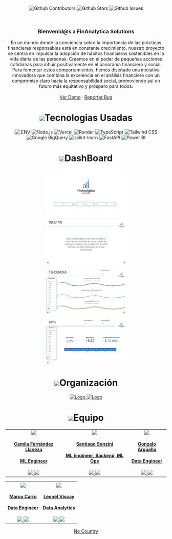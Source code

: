 <br />

<div align="center">

![Github Contributors](https://img.shields.io/github/contributors/No-Country/s11-20-m-typescript-react)
![Github Stars](https://img.shields.io/github/stars/No-Country/s11-20-m-typescript-react)
![Github Issues](https://img.shields.io/github/issues-raw/No-Country/s11-20-m-typescript-react)

<!-- PROJECT LOGO -->
<br />
<div align="center">



<h3 align="center">Bienvenid@s a FinAnalytica Solutions</h3>

  <p align=center">
   En un mundo donde la conciencia sobre la importancia de las prácticas financieras responsables está en constante crecimiento, nuestro proyecto se centra en impulsar la adopción de hábitos financieros sostenibles en la vida diaria de las personas. Creemos en el poder de pequeñas acciones cotidianas para influir positivamente en el panorama financiero y social. Para fomentar estos comportamientos, hemos diseñado una iniciativa innovadora que combina la excelencia en el análisis financiero con un compromiso claro hacia la responsabilidad social, promoviendo así un futuro más equitativo y próspero para todos.
    <br />
    <br />
    <a href="https://finanalytica.vercel.app/" target="_blank">Ver Demo</a>
    ·
    <a href="https://github.com/No-Country/c16-106-n-data-bi/issues" target="_blank">Reportar Bug</a>
  </p>
</div>

<h1 align="center"> 
<img src="https://media0.giphy.com/media/uhQuegHFqkVYuFMXMQ/giphy.gif" width="30px">Tecnologias Usadas
</h1>

![.ENV](https://img.shields.io/static/v1?style=for-the-badge&message=.ENV&color=222222&logo=.ENV&logoColor=ECD53F&label=)
![Node.js](https://img.shields.io/static/v1?style=for-the-badge&message=Node.js&color=339933&logo=Node.js&logoColor=FFFFFF&label=)
![Vercel](https://img.shields.io/static/v1?style=for-the-badge&message=Vercel&color=000000&logo=Vercel&logoColor=FFFFFF&label=)
![Render](https://img.shields.io/static/v1?style=for-the-badge&message=Render&color=222222&logo=Render&logoColor=46E3B7&label=)
![TypeScript](https://img.shields.io/static/v1?style=for-the-badge&message=TypeScript&color=3178C6&logo=TypeScript&logoColor=FFFFFF&label=)
![Tailwind CSS](https://img.shields.io/static/v1?style=for-the-badge&message=Tailwind+CSS&color=222222&logo=Tailwind+CSS&logoColor=06B6D4&label=)
![Google BigQuery](https://img.shields.io/static/v1?style=for-the-badge&message=Google+BigQuery&color=4285F4&logo=Google+Cloud&logoColor=FFFFFF&label=)
![scikit-learn](https://img.shields.io/static/v1?style=for-the-badge&message=scikit-learn&color=F7931E&logo=scikit-learn&logoColor=FFFFFF&label=)
![FastAPI](https://img.shields.io/static/v1?style=for-the-badge&message=FastAPI&color=009688&logo=FastAPI&logoColor=FFFFFF&label=)
![Power BI](https://img.shields.io/static/v1?style=for-the-badge&message=Power+BI&color=ffeb3b&logo=PowerBI&logoColor=ffffff&label=)

<!-- Dash -->
<h1 align="center"> 
<img src="https://cdn-icons-png.flaticon.com/512/1748/1748331.png" width="30px">DashBoard
</h1>

<p>
<img align="center" src="images/dash1.png" width="50%">
</p>

<p>
<img align="center" src="images/dash2.png" width="50%">
</p>

<p>
<img align="center" src="images/dash3.png" width="50%">
</p>

<p>
<img align="center" src="images/dash4.png" width="50%">
</p>


<!-- Organización -->
<h1 align="center"> 
<img src="https://media2.giphy.com/media/Lqo3UBlXeHwZDoebKX/giphy.gif" width="30px">Organización
</h1>


<a href="https://www.nocountry.tech/" target="_blank">
  <img src="https://cdn.jsdelivr.net/gh/devicons/devicon/icons/slack/slack-original.svg" alt="Logo" width="96" height="96">
</a>

<a href="https://discord.gg/ayjqPNPw" target="_blank">
  <img src="https://img.icons8.com/color/480/discord-new-logo.png" alt="Logo" width="96" height="96">
</a>

<!-- TEAMS -->

<h1 align="center"> 
<img src="https://media1.giphy.com/media/gF2m2JOyGReppog8hU/giphy.gif" width="30px">Equipo
</h1>

<table>
  <tr>
    <td>
      <div align="center">
        <a href="https://github.com/camillaneza" target="_blank" rel="author">
          <img width="110" src="https://avatars.githubusercontent.com/u/109699708?v=4"/>
        </a>
        <a href="https://github.com/camillaneza" target="_blank" rel="author">
          <h4 style="margin-top: 1rem;">Camila Fernández Llaneza</h4>
          <h4 style="margin-top: 1rem;">ML Engineer</h4>
        </a>
        <a href="https://github.com/camillaneza" target="_blank">
          <img src="https://img.shields.io/static/v1?style=for-the-badge&message=GitHub&color=172B4D&logo=GitHub&logoColor=FFFFFF&label="/>
        </a>
        <a href="www.linkedin.com/in/camila-fernandez-llaneza" target="_blank">
          <img src="https://img.shields.io/badge/linkedin%20-%230077B5.svg?&style=for-the-badge&logo=linkedin&logoColor=white"/>
        </a>
      </div>
    </td>
    <td>
      <div align="center">
        <a href="https://github.com/santiago-sonzini" target="_blank" rel="author">
          <img width="110" src="https://avatars.githubusercontent.com/u/65967521?v=4"/>
        </a>
        <a href="https://github.com/santiago-sonzini" target="_blank" rel="author">
          <h4 style="margin-top: 1rem;">Santiago Sonzini</h4>
          <h4 style="margin-top: 1rem;">ML Engineer, Backend, ML Ops</h4>
        </a>
        <a href="https://github.com/santiago-sonzini" target="_blank">
          <img src="https://img.shields.io/static/v1?style=for-the-badge&message=GitHub&color=172B4D&logo=GitHub&logoColor=FFFFFF&label="/>
        </a>
        <a href="https://www.linkedin.com/in/santiago-sonzini-74b068188" target="_blank">
          <img src="https://img.shields.io/badge/linkedin%20-%230077B5.svg?&style=for-the-badge&logo=linkedin&logoColor=white"/>
        </a>
      </div>
    </td>
    <td>
      <div align="center">
        <a href="https://github.com/Gonzalorbn" target="_blank" rel="author">
          <img width="110" src="https://ca.slack-edge.com/T02KS88FB0E-U06GLP7JEE7-c0e5293d79e2-512"/>
        </a>
        <a href="https://github.com/Gonzalorbn" target="_blank" rel="author">
          <h4 style="margin-top: 1rem;">Gonzalo Argüello</h4>
          <h4 style="margin-top: 1rem;">Data Engineer</h4>
        </a>
        <a href="https://github.com/Gonzalorbn" target="_blank">
          <img src="https://img.shields.io/static/v1?style=for-the-badge&message=GitHub&color=172B4D&logo=GitHub&logoColor=FFFFFF&label="/>
        </a>
        <a href="https://www.linkedin.com/in/gonzalo%2Darguello%2D35227a225/" target="_blank">
          <img src="https://img.shields.io/badge/linkedin%20-%230077B5.svg?&style=for-the-badge&logo=linkedin&logoColor=white"/>
        </a>
      </div>
    </td>
  </tr>
</table>
<table>
  <tr>
    <td>
      <div align="center">
        <a href="https://github.com/carromarco" target="_blank" rel="author">
          <img width="110" src="https://ca.slack-edge.com/T02KS88FB0E-U06FUM11YUC-7888aa805fec-512"/>
        </a>
        <a href="https://github.com/carromarco" target="_blank" rel="author">
          <h4 style="margin-top: 1rem;">Marco Carro</h4>
          <h4 style="margin-top: 1rem;">Data Engineer</h4>
        </a>
        <a href="https://github.com/carromarco" target="_blank">
          <img src="https://img.shields.io/static/v1?style=for-the-badge&message=GitHub&color=172B4D&logo=GitHub&logoColor=FFFFFF&label="/>
        </a>
        <a href="https://github.com/carromarco" target="_blank">
          <img src="https://img.shields.io/badge/linkedin%20-%230077B5.svg?&style=for-the-badge&logo=linkedin&logoColor=white"/>
        </a>
      </div>
    </td>
    <td>
      <div align="center">
        <a href="https://github.com/leoviscay" target="_blank" rel="author">
          <img width="110" src="https://avatars.githubusercontent.com/u/110851606?v=4"/>
        </a>
        <a href="https://github.com/leoviscay" target="_blank" rel="author">
          <h4 style="margin-top: 1rem;">Leonel Viscay</h4>
          <h4 style="margin-top: 1rem;">Data Analytics</h4>
        </a>
        <a href="https://github.com/leoviscay" target="_blank">
          <img src="https://img.shields.io/static/v1?style=for-the-badge&message=GitHub&color=172B4D&logo=GitHub&logoColor=FFFFFF&label="/>
        </a>
        <a href="https://github.com/leoviscay" target="_blank">
          <img src="https://img.shields.io/badge/linkedin%20-%230077B5.svg?&style=for-the-badge&logo=linkedin&logoColor=white"/>
        </a>
      </div>
    </td>
  </tr>
</table>


[No Country](https://www.nocountry.tech/)

